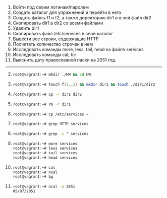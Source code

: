 1. Войти под своим логинам/паролем
2. Создать каталог для упражнений и перейти в него
3. Создать файлы f1 и f2, а также директорию dir1 и в ней файл dir2
4. Скопировать dir1 в dir2 со всеми файлами
5. Удалить dir1
6. Скопировать файл /etc/services в свой каталог
7. Вывести все строки, содержащие HTTP
8. Посчитать количество строчек в нем
9. Исследовать команды more, less, tail, head на файле services
10. Исследовать команды cal, bc
11. Выяснить дату православной пасхи на 2051 год. 

---

2.  ```bash
    root@vagrant:~# mkdir ./HW && cd HW
    ```
3. 
    ```bash
    root@vagrant:~# touch f{1..2} && mkdir dir1 && touch ./dir1/dir2
    ```
4. 
    ```bash
    root@vagrant:~# cp -r dir1 dir2
    ```
5. 
    ```bash
    root@vagrant:~# rm -r dir1
    ```
6. 
    ```bash
    root@vagrant:~# cp /etc/services ~
    ```
7. 
    ```bash
    root@vagrant:~# grep HTTP services
    ```
8. 
    ```bash
    root@vagrant:~# grep -c ^ services
    ```
   
9. 
    ```bash
    root@vagrant:~# more services
    root@vagrant:~# less services
    root@vagrant:~# tail services
    root@vagrant:~# head services
    ```
   
10. 
    ```bash
    root@vagrant:~# cal
    root@vagrant:~# ncal
    root@vagrant:~# bg
    ```
11.
    ```bash
    root@vagrant:~# ncal -o 2051
    05/07/2051
    ```